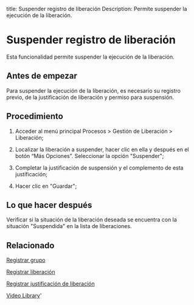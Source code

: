 title: Suspender registro de liberación
Description: Permite suspender la ejecución de la liberación.
# Suspender registro de liberación

Esta funcionalidad permite suspender la ejecución de la liberación.

Antes de empezar
----------------

Para suspender la ejecución de la liberación, es necesario su
registro previo, de la justificación de liberación y permiso para
suspensión.

Procedimiento
-------------

1.  Acceder al menú principal Procesos \> Gestión de Liberación \> Liberación;

2.  Localizar la liberación a suspender, hacer clic en ella y 
    después en el botón “Más Opciones”. Seleccionar la opción "Suspender";

3.  Completar la justificación de suspensión y el complemento de esta
    justificación;

4.  Hacer clic en "Guardar";

Lo que hacer después
--------------------

Verificar si la situación de la liberación deseada se encuentra con
la situación "Suspendida" en la lista de liberaciones.

Relacionado
-----------

[Registrar grupo](/es-es/citsmart-platform-9/initial-settings/access-settings/user/register-groups.html)

[Registrar liberación](/es-es/citsmart-platform-9/processes/release/use/register-release-request.html)

[Registrar justificación de liberación](/es-es/citsmart-platform-9/processes/release/use/release-justification.html)

<i class='fa fa-youtube-play  fa-2x' style='color:#97ce17;vertical-align: middle;'> </i> [Video Library](https://www.youtube.com/playlist?list=PLB5qK2uzf2RPdiRF4nIuCkAvXedNFV-af)'

<!-- !!! tip "About"

    <b>Product/Version:</b> CITSmart | 8.00 &nbsp;&nbsp;
    <b>Updated:</b>01/29/2021 - Larissa Lourenço
